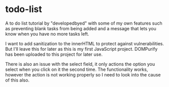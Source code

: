 # todo-list

A to do list tutorial by "developedbyed" with some of my own features such as preventing blank tasks from being added and a message that lets you know when you have no more tasks left.

I want to add sanitization to the innerHTML to protect against vulnerabilities. But I'll leave this for later as this is my first JavaScript project. DOMPurify has been uploaded to this project for later use.

There is also an issue with the select field, it only actions the option you select when you click on it the second time. The functionality works, however the action is not working properly so I need to look into the cause of this also.
